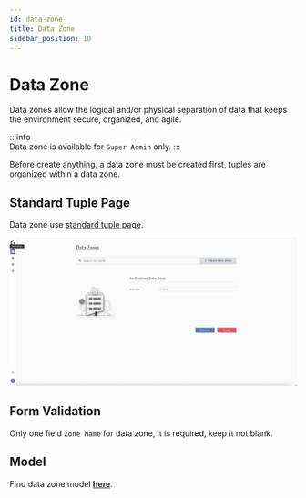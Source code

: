 ```yaml
---
id: data-zone  
title: Data Zone  
sidebar_position: 10
---
```


# Data Zone

Data zones allow the logical and/or physical separation of data that keeps the environment secure, organized, and agile.

:::info  
Data zone is available for `Super Admin` only.
:::

Before create anything, a data zone must be created first, tuples are organized within a data zone.

## Standard Tuple Page

Data zone use [standard tuple page](../standard-tuple-page).

![Edit Data Zone](images/data-zone.png)

## Form Validation

Only one field `Zone Name` for data zone, it is required, keep it not blank.

## Model
Find data zone model **[here](../../tuples/data-zone)**.
